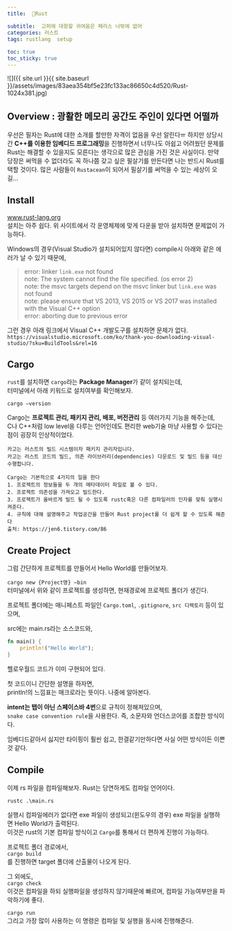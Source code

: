 ```yaml
---
title:  🦀Rust

subtitle:  고퍼에 대항할 귀여움은 페리스 너밖에 없어
categories: 러스트 
tags: rustlang  setup
 
toc: true
toc_sticky: true
---
```


  
![]({{ site.url }}{{ site.baseurl }}/assets/images/83aea354bf5e23fc133ac86650c4d520/Rust-1024x381.jpg)  
  
## Overview : 광활한 메모리 공간도 주인이 있다면 어떨까  
우선은 필자는 Rust에 대한 소개를 할만한 자격이 없음을 우선 알린다ㅠ 하지만 상당시간 **C++를 이용한 임베디드 프로그래밍**을 진행하면서 너무나도 아쉽고 어려웠던 문제를 Rust는 해결할 수 있을지도 모른다는 생각으로 많은 관심을 가진 것은 사실이다. 만약 당장은 써먹을 수 없더라도 꼭 하나쯤 갖고 싶은 필살기를 만든다면 나는 반드시 Rust를 택할 것이다. 많은 사람들이 `Rustacean`이 되어서 필살기를 써먹을 수 있는 세상이 오길…  
  
  
## Install  
www.rust-lang.org  
설치는 아주 쉽다. 위 사이트에서 각 운영체제에 맞게 다운을 받아 설치하면 문제없이 가능하다.  
  
Windows의 경우(Visual Studio가 설치되어있지 않다면) compile시 아래와 같은 에러가 날 수 있기 때문에,  
  
> error: linker `link.exe` not found    
> note: The system cannot find the file specified. (os error 2)    
> note: the msvc targets depend on the msvc linker but `link.exe` was not found    
> note: please ensure that VS 2013, VS 2015 or VS 2017 was installed with the Visual C++ option    
> error: aborting due to previous error    
  
그런 경우 아래 링크에서 Visual C++ 개발도구를 설치하면 문제가 없다.  
`https://visualstudio.microsoft.com/ko/thank-you-downloading-visual-studio/?sku=BuildTools&rel=16`  
  
  
## Cargo  
`rust`를 설치하면 `cargo`라는 **Package Manager**가 같이 설치되는데,  
터미널에서 아래 키워드로 설치여부를 확인해보자.  
  
`cargo —version`  
  
Cargo는 **프로젝트 관리, 패키지 관리, 배포, 버전관리** 등 여러가지 기능을 해주는데,  
C나 C++처럼 low level을 다루는 언어인데도 편리한 web기술 마냥 사용할 수 있다는 점이 굉장히 인상적이었다.  
  
```  
카고는 러스트의 빌드 시스템이자 패키지 관리자입니다.  
카고는 러스트 코드의 빌드, 의존 라이브러리(dependencies) 다운로드 및 빌드 등을 대신 수행합니다.  
  
Cargo는 기본적으로 4가지의 일을 한다  
1. 프로젝트의 정보들을 두 개의 메타데이터 파일로 볼 수 있다.  
2. 프로젝트 의존성을 가져오고 빌드한다.  
3. 프로젝트가 올바르게 빌드 될 수 있도록 rustc혹은 다른 컴파일러의 인자를 맞춰 실행시켜준다.  
4. 규칙에 대해 설명해주고 작업공간을 만들어 Rust project를 더 쉽게 할 수 있도록 해준다  
출처: https://jen6.tistory.com/86  
```  
  
  
## Create Project  
그럼 간단하게 프로젝트를 만들어서 Hello World를 만들어보자.  
  
`cargo new {Project명} —bin`  
터미널에서 위와 같이 프로젝트를 생성하면, 현재경로에 프로젝트 폴더가 생긴다.  
  
프로젝트 폴더에는 매니페스트 파일인 `Cargo.toml`, `.gitignore`, `src 디렉토리` 등이 있으며,  
  
src에는 main.rs라는 소스코드와,  
```rust  
fn main() {  
    println!("Hello World");  
}  
```  
헬로우월드 코드가 이미 구현되어 있다.  
  
첫 코드이니 간단한 설명을 하자면,  
println!의 느낌표는 매크로라는 뜻이다. 나중에 알아본다.  
  
**intent는 탭이 아닌 스페이스바 4번**으로 규칙이 정해져있으며,  
`snake case convention rule`을 사용한다. 즉, 소문자와 언더스코어를 조합한 방식이다.  
  
임베디드같아서 싫지만 타이핑이 훨씬 쉽고, 한결같기만하다면 사실 어떤 방식이든 이쁜 것 같다.  
  
  
## Compile  
이제 rs 파일을 컴파일해보자. Rust는 당연하게도 컴파일 언어이다.  
  
`rustc .\main.rs`  
  
실행시 컴파일에러가 없다면 exe 파일이 생성되고(윈도우의 경우) exe 파일을 실행하면 Hello World가 출력된다.  
이것은 rust의 기본 컴파일 방식이고 `Cargo`를 통해서 더 편하게 진행이 가능하다.  
  
프로젝트 폴더 경로에서,  
`cargo build`  
를 진행하면 target 폴더에 산출물이 나오게 된다.  
  
그 외에도,  
`cargo check`  
이것은 컴파일을 하되 실행파일을 생성하지 않기때문에 빠르며, 컴파일 가능여부만을 파악하기에 좋다.  
  
`cargo run`  
그리고 가장 많이 사용하는 이 명령은 컴파일 및 실행을 동시에 진행해준다.  
